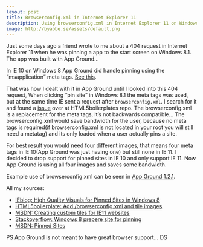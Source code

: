 ```yaml
---
layout: post
title: Browserconfig.xml in Internet Explorer 11
description: Using browserconfig.xml in Internet Explorer 11 on Windows 8.1.
image: http://byabbe.se/assets/default.png
---
```

Just some days ago a friend wrote to me about a 404 request in Internet Explorer 11 when he was pinning a app to the start screen on Windows 8.1. The app was built with App Ground…

In IE 10 on Windows 8 App Ground did handle pinning using the “msapplication” meta tags. [See this][1].

That was how I dealt with it in App Ground until I looked into this 404 request, When clicking “pin site” in Windows 8.1 the meta tags was used, but at the same time IE sent  a request after `browserconfig.xml`. I search for it and found a [issue][2] over at HTML5boilerplates repo. The browserconfig.xml is a replacement for the meta tags, it’s not backwards compatible… The browserconfig.xml would save bandwidth for the user, because no meta tags is required(if browserconfig.xml is not located in your root you will still need a metatag) and its only loaded when a user actually pins a site. 

For best result you would need four different images, that means four meta tags in IE 10(App Ground was just having one) but still none in IE 11. I decided to drop support for pinned sites in IE 10 and only support IE 11. Now App Ground is using all four images and saves some bandwidth. 

Example use of browserconfig.xml can be seen in [App Ground 1.2.1][3].

All my sources:

 - [IEblog: High Quality Visuals for Pinned Sites in Windows 8][1]
 - [HTML5boilerplate: Add /browserconfig.xml and tile images][2]
 - [MSDN: Creating custom tiles for IE11 websites][4]
 - [Stackoverflow: Windows 8 prepere site for pinning][5]
 - [MSDN: Pinned Sites][6]

PS App Ground is not meant to have great browser support… DS

[1]: http://blogs.msdn.com/b/ie/archive/2012/06/08/high-quality-visuals-for-pinned-sites-in-windows-8.aspx
[2]: https://github.com/h5bp/html5-boilerplate/pull/1481
[3]: https://github.com/Abbe98/App-Ground¨
[4]: http://msdn.microsoft.com/en-us/library/ie/dn455106.aspx
[5]: http://stackoverflow.com/questions/17474389/windows-8-prepare-site-for-pinning
[6]: http://msdn.microsoft.com/en-us/library/ie/hh772707%28v=vs.85%29.aspx
